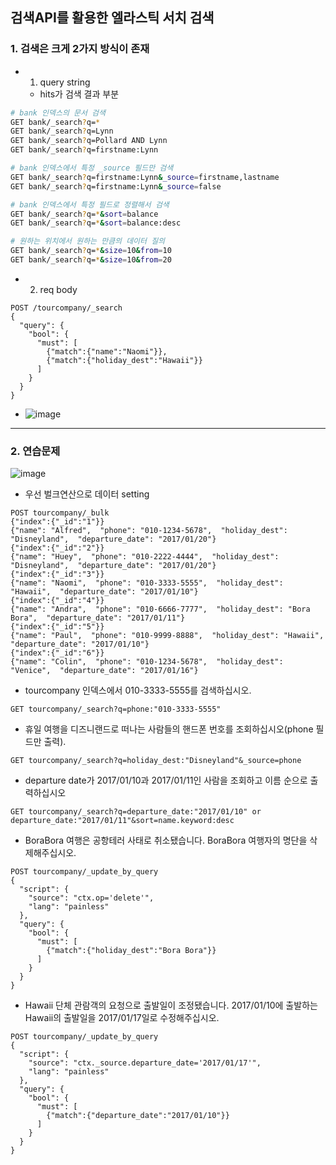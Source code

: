 ## 검색API를 활용한 엘라스틱 서치 검색

### 1. 검색은 크게 2가지 방식이 존재
- 1. query string
  - hits가 검색 결과 부분
```bash
# bank 인덱스의 문서 검색
GET bank/_search?q=*
GET bank/_search?q=Lynn
GET bank/_search?q=Pollard AND Lynn
GET bank/_search?q=firstname:Lynn

# bank 인덱스에서 특정 _source 필드만 검색
GET bank/_search?q=firstname:Lynn&_source=firstname,lastname
GET bank/_search?q=firstname:Lynn&_source=false

# bank 인덱스에서 특정 필드로 정렬해서 검색
GET bank/_search?q=*&sort=balance
GET bank/_search?q=*&sort=balance:desc

# 원하는 위치에서 원하는 만큼의 데이터 질의
GET bank/_search?q=*&size=10&from=10
GET bank/_search?q=*&size=10&from=20
```
- 2. req body
```
POST /tourcompany/_search
{
  "query": {
    "bool": {
      "must": [
        {"match":{"name":"Naomi"}},
        {"match":{"holiday_dest":"Hawaii"}}
      ]
    }
  }
}
```
- ![image](https://user-images.githubusercontent.com/62214428/146642923-b8e13a16-8363-44c2-98a3-be111a588c9e.png)

--------

### 2. 연습문제
![image](https://user-images.githubusercontent.com/62214428/146643331-fbe5e2d3-644c-4fb6-92a5-a7095ffc02fc.png)
- 우선 벌크연산으로 데이터 setting
```
POST tourcompany/_bulk
{"index":{"_id":"1"}}
{"name": "Alfred",  "phone": "010-1234-5678",  "holiday_dest": "Disneyland",  "departure_date": "2017/01/20"}
{"index":{"_id":"2"}}
{"name": "Huey",  "phone": "010-2222-4444",  "holiday_dest": "Disneyland",  "departure_date": "2017/01/20"}
{"index":{"_id":"3"}}
{"name": "Naomi",  "phone": "010-3333-5555",  "holiday_dest": "Hawaii",  "departure_date": "2017/01/10"}
{"index":{"_id":"4"}}
{"name": "Andra",  "phone": "010-6666-7777",  "holiday_dest": "Bora Bora",  "departure_date": "2017/01/11"}
{"index":{"_id":"5"}}
{"name": "Paul",  "phone": "010-9999-8888",  "holiday_dest": "Hawaii",  "departure_date": "2017/01/10"}
{"index":{"_id":"6"}}
{"name": "Colin",  "phone": "010-1234-5678",  "holiday_dest": "Venice",  "departure_date": "2017/01/16"}
```
- tourcompany 인덱스에서 010-3333-5555를 검색하십시오.
```
GET tourcompany/_search?q=phone:"010-3333-5555"
```

- 휴일 여행을 디즈니랜드로 떠나는 사람들의 핸드폰 번호를 조회하십시오(phone 필드만 출력).
```
GET tourcompany/_search?q=holiday_dest:"Disneyland"&_source=phone
```
- departure date가 2017/01/10과 2017/01/11인 사람을 조회하고 이름 순으로 출력하십시오
```
GET tourcompany/_search?q=departure_date:"2017/01/10" or departure_date:"2017/01/11"&sort=name.keyword:desc
```
- BoraBora 여행은 공항테러 사태로 취소됐습니다. BoraBora 여행자의 명단을 삭제해주십시오.
```
POST tourcompany/_update_by_query
{
  "script": {
    "source": "ctx.op='delete'",
    "lang": "painless"
  },
  "query": {
    "bool": {
      "must": [
        {"match":{"holiday_dest":"Bora Bora"}}
      ]
    }
  }
}
```
- Hawaii 단체 관람객의 요청으로 출발일이 조정됐습니다. 2017/01/10에 출발하는 Hawaii의 출발일을 2017/01/17일로 수정해주십시오.
```
POST tourcompany/_update_by_query
{
  "script": {
    "source": "ctx._source.departure_date='2017/01/17'",
    "lang": "painless"
  },
  "query": {
    "bool": {
      "must": [
        {"match":{"departure_date":"2017/01/10"}}
      ]
    }
  }
}
```














